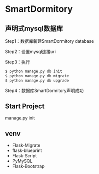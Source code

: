  # SmartDormitory

## 声明式mysql数据库

Step1：数据库新建SmartDormitory database

Step2：设置mysql连接uri

Step3：执行

```bash
$ python manage.py db init
$ python manage.py db migrate
$ python manage.py db upgrade
```

Step4：数据库SmartDormitory声明成功

## Start Project

manage.py init

## venv

* Flask-Migrate
* flask-blueprint
* Flask-Script
* PyMySQL
* Flask-Bootstrap

